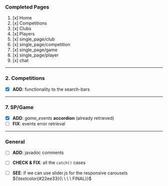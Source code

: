 ### Completed Pages
1. [x] Home
2. [x] Competitions
3. [x] Clubs
4. [x] Players
5. [x] single_page/club
6. [x] single_page/competition
7. [x] single_page/game
8. [x] single_page/player
9. [x] chat

---
### 2. Competitions
- [x] **ADD**: functionality to the search-bars

---
### 7. SP/Game
- [x] **ADD**: *game_events* **accordion** (already retrieved)
- [ ] **FIX**: events error retrieval

---
### General  
- [ ] **ADD**: javadoc comments
- [ ] **CHECK & FIX**: all the `catch()` cases 
- [ ] **SEE**: if we can use slider.js for the responsive carousels ${\textcolor{#22ee33}{\ \ \ \ FINAL}}$


